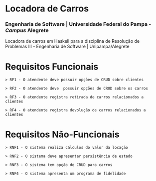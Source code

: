 # Locadora de Carros

### Engenharia de Software | Universidade Federal do Pampa - _Campus_ Alegrete

Locadora de carros em Haskell para a disciplina de Resolução de Problemas III - Engenharia de Software | Unipampa/Alegrete

# Requisitos Funcionais
	
	> RF1 - O atendente deve possuir opções de CRUD sobre clientes
	
	> RF2 - O atendente deve  possuir opções de CRUD sobre os carros
	
	> RF3 - O atendente registra retirada de carros relacionados a clientes
	
	> RF4 - O atendente registra devolução de carros relacionados a clientes

# Requisitos Não-Funcionais

	> RNF1 - O sistema realiza cálculos do valor da locação
	
	> RNF2 - O sistema deve apresentar persistência de estado
	
	> RNF3 - O sistema tem opção de CRUD para carros
	
	> RNF4 - O sistema apresenta um programa de fidelidade

